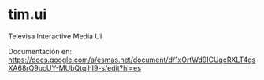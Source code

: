 tim.ui
======

Televisa Interactive Media UI

Documentación en:
https://docs.google.com/a/esmas.net/document/d/1xOrtWd9ICUqcRXLT4qsXA68rQ9ucUY-MUbQtqihI9-s/edit?hl=es
